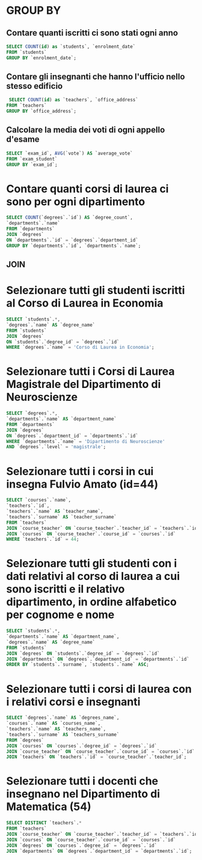 # GROUP BY 

## Contare quanti iscritti ci sono stati ogni anno
```sql
SELECT COUNT(id) as `students`, `enrolment_date`
FROM `students` 
GROUP BY `enrolment_date`; 
```

## Contare gli insegnanti che hanno l'ufficio nello stesso edificio

```sql
 SELECT COUNT(id) as `teachers`, `office_address`
FROM `teachers` 
GROUP BY `office_address`;
 ```

## Calcolare la media dei voti di ogni appello d'esame

```sql
SELECT `exam_id`, AVG(`vote`) AS `average_vote`
FROM `exam_student`
GROUP BY `exam_id`;
 ```

# Contare quanti corsi di laurea ci sono per ogni dipartimento

```sql
SELECT COUNT(`degrees`.`id`) AS `degree_count`,
`departments`.`name`
FROM `departments`
JOIN `degrees`
ON `departments`.`id` = `degrees`.`department_id`
GROUP BY `departments`.`id`, `departments`.`name`;
```


## JOIN

# Selezionare tutti gli studenti iscritti al Corso di Laurea in Economia

```sql
SELECT `students`.*,
`degrees`.`name` AS `degree_name`
FROM `students`
JOIN `degrees`
ON `students`.`degree_id` = `degrees`.`id`
WHERE `degrees`.`name` = 'Corso di Laurea in Economia';
```

# Selezionare tutti i Corsi di Laurea Magistrale del Dipartimento di Neuroscienze

```sql
SELECT `degrees`.*,
`departments`.`name` AS `department_name`
FROM `departments`
JOIN `degrees`
ON `degrees`.`department_id` = `departments`.`id`
WHERE `departments`.`name` = 'Dipartimento di Neuroscienze'
AND `degrees`.`level` = 'magistrale';
```

# Selezionare tutti i corsi in cui insegna Fulvio Amato (id=44)

```sql
SELECT `courses`.`name`,
`teachers`.`id`,
`teachers`.`name` AS `teacher_name`,
`teachers`.`surname` AS `teacher_surname`
FROM `teachers`
JOIN `course_teacher` ON `course_teacher`.`teacher_id` = `teachers`.`id` 
JOIN `courses` ON `course_teacher`.`course_id` = `courses`.`id` 
WHERE `teachers`.`id` = 44;
```

# Selezionare tutti gli studenti con i dati relativi al corso di laurea a cui sono iscritti e il relativo dipartimento, in ordine alfabetico per cognome e nome

```sql
SELECT `students`.*,
`departments`.`name` AS `department_name`,
`degrees`.`name` AS `degree_name`
FROM `students`
JOIN `degrees` ON `students`.`degree_id` = `degrees`.`id`
JOIN `departments` ON `degrees`.`department_id` = `departments`.`id`
ORDER BY `students`.`surname`, `students`.`name` ASC;
```

# Selezionare tutti i corsi di laurea con i relativi corsi e insegnanti
```sql
SELECT `degrees`.`name` AS `degrees_name`,
`courses`.`name` AS `courses_name`,
`teachers`.`name` AS `teachers_name`,
`teachers`.`surname` AS `teachers_surname`
FROM `degrees` 
JOIN `courses` ON `courses`.`degree_id` = `degrees`.`id`
JOIN `course_teacher` ON `course_teacher`.`course_id` = `courses`.`id`
JOIN `teachers` ON `teachers`.`id` = `course_teacher`.`teacher_id`;
```

# Selezionare tutti i docenti che insegnano nel Dipartimento di Matematica (54)

```sql
SELECT DISTINCT `teachers`.*
FROM `teachers`
JOIN `course_teacher` ON `course_teacher`.`teacher_id` = `teachers`.`id` 
JOIN `courses` ON `course_teacher`.`course_id` = `courses`.`id`
JOIN `degrees` ON `courses`.`degree_id` = `degrees`.`id`
JOIN `departments` ON `degrees`.`department_id` = `departments`.`id`;
```